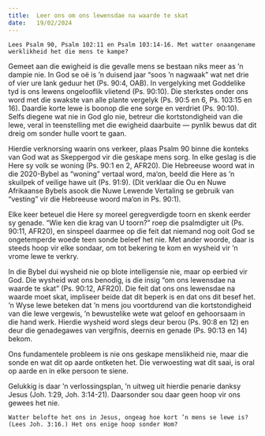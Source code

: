 ```yaml
---
title:  Leer ons om ons lewensdae na waarde te skat
date:   19/02/2024
---
```


`Lees Psalm 90, Psalm 102:11 en Psalm 103:14-16. Met watter onaangename werklikheid het die mens te kampe?`

Gemeet aan die ewigheid is die gevalle mens se bestaan niks meer as ’n dampie nie. In God se oë is ’n duisend jaar “soos ’n nagwaak” wat net drie of vier ure lank geduur het (Ps. 90:4, OAB). In vergelyking met Goddelike tyd is ons lewens ongelooflik vlietend (Ps. 90:10). Die sterkstes onder ons word met die swakste van alle plante vergelyk (Ps. 90:5 en 6, Ps. 103:15 en 16). Daardie korte lewe is boonop die ene sorge en verdriet (Ps. 90:10). Selfs diegene wat nie in God glo nie, betreur die kortstondigheid van die lewe, veral in teenstelling met die ewigheid daarbuite — pynlik bewus dat dit dreig om sonder hulle voort te gaan.

Hierdie verknorsing waarin ons verkeer, plaas Psalm 90 binne die konteks van God wat as Skeppergod vir die geskape mens sorg. In elke geslag is die Here sy volk se woning (Ps. 90:1 en 2, AFR20). Die Hebreeuse woord wat in die 2020-Bybel as “woning” vertaal word, ma‘on, beeld die Here as ’n skuilpek of veilige hawe uit (Ps. 91:9). (Dit verklaar die Ou en Nuwe Afrikaanse Bybels asook die Nuwe Lewende Vertaling se gebruik van “vesting” vir die Hebreeuse woord ma‘on in Ps. 90:1).

Elke keer beteuel die Here sy moreel geregverdigde toorn en skenk eerder sy genade. “Wie ken die krag van U toorn?” roep die psalmdigter uit (Ps. 90:11, AFR20), en sinspeel daarmee op die feit dat niemand nog ooit God se ongetemperde woede teen sonde beleef het nie. Met ander woorde, daar is steeds hoop vir elke sondaar, om tot bekering te kom en wysheid vir ’n vrome lewe te verkry.

In die Bybel dui wysheid nie op blote intelligensie nie, maar op eerbied vir God. Die wysheid wat ons benodig, is die insig “om ons lewensdae na waarde te skat” (Ps. 90:12, AFR20). Die feit dat ons ons lewensdae na waarde moet skat, impliseer beide dat dit beperk is en dat ons dit besef het. ’n Wyse lewe beteken dat ’n mens jou voortdurend van die kortstondigheid van die lewe vergewis, ’n bewustelike wete wat geloof en gehoorsaam in die hand werk. Hierdie wysheid word slegs deur berou (Ps. 90:8 en 12) en deur die genadegawes van vergifnis, deernis en genade (Ps. 90:13 en 14) bekom.

Ons fundamentele probleem is nie ons geskape menslikheid nie, maar die sonde en wat dit op aarde ontketen het. Die verwoesting wat dit saai, is oral op aarde en in elke persoon te siene.

Gelukkig is daar ’n verlossingsplan, ’n uitweg uit hierdie penarie danksy Jesus (Joh. 1:29, Joh. 3:14-21). Daarsonder sou daar geen hoop vir ons gewees het nie.

`Watter belofte het ons in Jesus, ongeag hoe kort ’n mens se lewe is? (Lees Joh. 3:16.) Het ons enige hoop sonder Hom?`